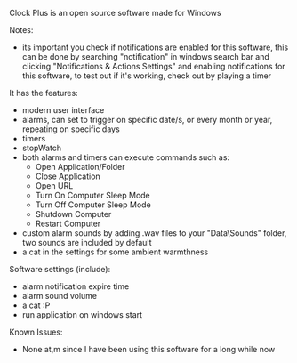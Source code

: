 Clock Plus is an open source software made for Windows

Notes:
  - its important you check if notifications are enabled for this software,  this can be done by searching "notification" in windows search bar and clicking "Notifications & Actions Settings" and enabling notifications for this software, to test out if it's working, check out by playing a timer
 

It has the features:

  - modern user interface
  - alarms, can set to trigger on specific date/s, or every month or year, repeating on specific days
  - timers
  - stopWatch
  - both alarms and timers can execute commands such as:
       - Open Application/Folder
       - Close Application
       - Open URL
       - Turn On Computer Sleep Mode
       - Turn Off Computer Sleep Mode
       - Shutdown Computer
       - Restart Computer
  - custom alarm sounds by adding .wav files to your "Data\Sounds" folder, two sounds are included by default
  - a cat in the settings for some ambient warmthness


Software settings (include):

  - alarm notification expire time
  - alarm sound volume
  - a cat :P
  - run application on windows start


Known Issues:

  - None at,m since I have been using this software for a long while now
